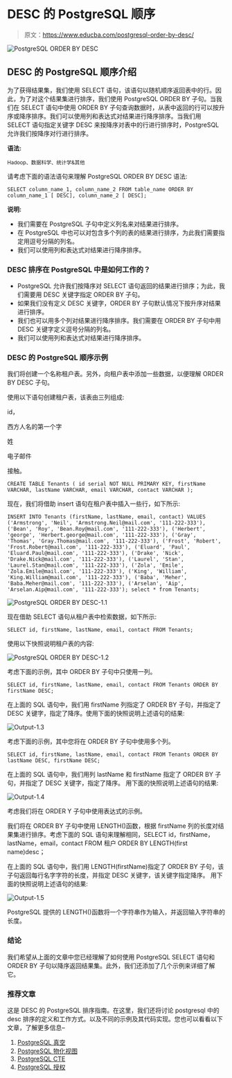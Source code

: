 # DESC 的 PostgreSQL 顺序

> 原文：<https://www.educba.com/postgresql-order-by-desc/>

![PostgreSQL ORDER BY DESC](img/3d5564a9f048ad82b8ea278748565fac.png)



## DESC 的 PostgreSQL 顺序介绍

为了获得结果集，我们使用 SELECT 语句，该语句以随机顺序返回表中的行。因此，为了对这个结果集进行排序，我们使用 PostgreSQL ORDER BY 子句。当我们在 SELECT 语句中使用 ORDER BY 子句查询数据时，从表中返回的行可以按升序或降序排序。我们可以使用列和表达式对结果进行降序排序。当我们用 SELECT 语句指定关键字 DESC 来按降序对表中的行进行排序时，PostgreSQL 允许我们按降序对行进行排序。

**语法:**

<small>Hadoop、数据科学、统计学&其他</small>

请考虑下面的语法语句来理解 PostgreSQL ORDER BY DESC 语法:

`SELECT
column_name_1,
column_name_2
FROM
table_name
ORDER BY
column_name_1 [ DESC],
column_name_2 [ DESC];`

**说明:**

*   我们需要在 PostgreSQL 子句中定义列名来对结果进行排序。
*   在 PostgreSQL 中也可以对包含多个列的表的结果进行排序，为此我们需要指定用逗号分隔的列名。
*   我们可以使用列和表达式对结果进行降序排序。

### DESC 排序在 PostgreSQL 中是如何工作的？

*   PostgreSQL 允许我们按降序对 SELECT 语句返回的结果进行排序；为此，我们需要用 DESC 关键字指定 ORDER BY 子句。
*   如果我们没有定义 DESC 关键字，ORDER BY 子句默认情况下按升序对结果进行排序。
*   我们也可以用多个列对结果进行降序排序。我们需要在 ORDER BY 子句中用 DESC 关键字定义逗号分隔的列名。
*   我们可以使用列和表达式对结果进行降序排序。

### DESC 的 PostgreSQL 顺序示例

我们将创建一个名称租户表。另外，向租户表中添加一些数据，以便理解 ORDER BY DESC 子句。

使用以下语句创建租户表，该表由三列组成:

id，

西方人名的第一个字

姓

电子邮件

接触。

`CREATE TABLE Tenants (
id serial NOT NULL PRIMARY KEY,
firstName VARCHAR,
lastName VARCHAR,
email VARCHAR,
contact VARCHAR
);`

现在，我们将借助 insert 语句在租户表中插入一些行，如下所示:

`INSERT INTO Tenants (firstName, lastName, email, contact)
VALUES
('Armstrong', 'Neil', 'Armstrong.Neil@mail.com', '111-222-333'),
('Bean', 'Roy', 'Bean.Roy@mail.com', '111-222-333'),
('Herbert', 'george', 'Herbert.george@mail.com', '111-222-333'),
('Gray', 'Thomas', 'Gray.Thomas@mail.com', '111-222-333'),
('Frost', 'Robert', 'Frost.Robert@mail.com', '111-222-333'),
('Eluard', 'Paul', 'Eluard.Paul@mail.com', '111-222-333'),
('Drake', 'Nick', 'Drake.Nick@mail.com', '111-222-333'),
('Laurel', 'Stan', 'Laurel.Stan@mail.com', '111-222-333'),
('Zola', 'Emile', 'Zola.Emile@mail.com', '111-222-333'),
('King', 'William', 'King.William@mail.com', '111-222-333'),
('Baba', 'Meher', 'Baba.Meher@mail.com', '111-222-333'),
('Arselan', 'Aip', 'Arselan.Aip@mail.com', '111-222-333');
select * from Tenants;`

![PostgreSQL ORDER BY DESC-1.1](img/89f4461a93b0eb3e4f55bfa9fb3df579.png)



现在借助 SELECT 语句从租户表中检索数据，如下所示:

`SELECT
id,
firstName,
lastName,
email,
contact
FROM
Tenants;`

使用以下快照说明租户表的内容:

![PostgreSQL ORDER BY DESC-1.2](img/be528f696654b2a1428f29b8af8a7dde.png)



考虑下面的示例，其中 ORDER BY 子句中只使用一列。

`SELECT
id,
firstName,
lastName,
email,
contact
FROM
Tenants
ORDER BY
firstName DESC;`

在上面的 SQL 语句中，我们用 firstName 列指定了 ORDER BY 子句，并指定了 DESC 关键字，指定了降序。使用下面的快照说明上述语句的结果:

![Output-1.3](img/9cb35d16f5e54ded36e10ab5c5f2d78d.png)



考虑下面的示例，其中您将在 ORDER BY 子句中使用多个列。

`SELECT
id,
firstName,
lastName,
email,
contact
FROM
Tenants
ORDER BY
lastName DESC,
firstName DESC;`

在上面的 SQL 语句中，我们用列 lastName 和 firstName 指定了 ORDER BY 子句，并指定了 DESC 关键字，指定了降序。
用下面的快照说明上述语句的结果:

![Output-1.4](img/ec24b1a14f08b768f55aeaafd1ba16f5.png)



考虑我们将在 ORDER Y 子句中使用表达式的示例。

我们将在 ORDER BY 子句中使用 LENGTH()函数，根据 firstName 列的长度对结果集进行排序。考虑下面的 SQL 语句来理解相同，SELECT id，firstName，lastName，email，contact FROM 租户 ORDER BY LENGTH(first name)desc；

在上面的 SQL 语句中，我们用 LENGTH(firstName)指定了 ORDER BY 子句，该子句返回每行名字字符的长度，并指定 DESC 关键字，该关键字指定降序。
用下面的快照说明上述语句的结果:

![Output-1.5](img/2d41e8d19a82b4a67c28c5c1f283b2f6.png)



PostgreSQL 提供的 LENGTH()函数将一个字符串作为输入，并返回输入字符串的长度。

### 结论

我们希望从上面的文章中您已经理解了如何使用 PostgreSQL SELECT 语句和 ORDER BY 子句以降序返回结果集。此外，我们还添加了几个示例来详细了解它。

### 推荐文章

这是 DESC 的 PostgreSQL 排序指南。在这里，我们还将讨论 postgresql 中的 desc 排序的定义和工作方式。以及不同的示例及其代码实现。您也可以看看以下文章，了解更多信息–

1.  [PostgreSQL 真空](https://www.educba.com/postgresql-vacuum/)
2.  [PostgreSQL 物化视图](https://www.educba.com/postgresql-materialized-views/)
3.  [PostgreSQL CTE](https://www.educba.com/postgresql-cte/)
4.  [PostgreSQL 授权](https://www.educba.com/postgresql-grant/)